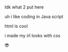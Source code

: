Idk what 2 put here 

uh i like coding in Java script 

html is cool

i made my irl looks with css

😎

